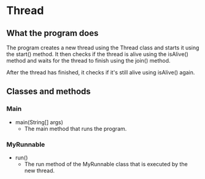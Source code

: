# Thread
## What the program does

The program creates a new thread using the Thread class and starts it using the start() method. It then checks if the thread is alive using the isAlive() method and waits for the thread to finish using the join() method.

After the thread has finished, it checks if it's still alive using isAlive() again.

## Classes and methods

### Main

- main(String[] args)
  - The main method that runs the program.

### MyRunnable

- run()
  - The run method of the MyRunnable class that is executed by the new thread.
